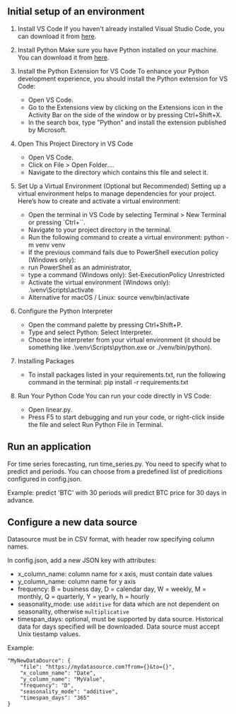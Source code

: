 ## Initial setup of an environment

1. Install VS Code
If you haven't already installed Visual Studio Code, you can download it from [here](https://code.visualstudio.com/Download).

2. Install Python
Make sure you have Python installed on your machine. You can download it from [here](https://www.python.org/downloads/).

3. Install the Python Extension for VS Code
To enhance your Python development experience, you should install the Python extension for VS Code:
   - Open VS Code.
   - Go to the Extensions view by clicking on the Extensions icon in the Activity Bar on the side of the window or by pressing Ctrl+Shift+X.
   - In the search box, type "Python" and install the extension published by Microsoft.

4. Open This Project Directory in VS Code
   - Open VS Code.
   - Click on File > Open Folder....
   - Navigate to the directory which contains this file and select it.

5. Set Up a Virtual Environment (Optional but Recommended)
Setting up a virtual environment helps to manage dependencies for your project. Here’s how to create and activate a virtual environment:
   - Open the terminal in VS Code by selecting Terminal > New Terminal or pressing `Ctrl+``.
   - Navigate to your project directory in the terminal.
   - Run the following command to create a virtual environment: python -m venv venv
   - If the previous command fails due to PowerShell execution policy (Windows only):
   - run PowerShell as an administrator,
   - type a command (Windows only): Set-ExecutionPolicy Unrestricted
   - Activate the virtual environment (Windows only): .\venv\Scripts\activate
   - Alternative for macOS / Linux: source venv/bin/activate

6. Configure the Python Interpreter
   - Open the command palette by pressing Ctrl+Shift+P.
   - Type and select Python: Select Interpreter.
   - Choose the interpreter from your virtual environment (it should be something like .\venv\Scripts\python.exe or ./venv/bin/python).

7. Installing Packages
   - To install packages listed in your requirements.txt, run the following command in the terminal: pip install -r requirements.txt

8. Run Your Python Code
You can run your code directly in VS Code:
   - Open linear.py.
   - Press F5 to start debugging and run your code, or right-click inside the file and select Run Python File in Terminal.

## Run an application

For time series forecasting, run time_series.py. You need to specify what to predict and periods. You can choose from a predefined list of predicitions configured in config.json.

Example: predict 'BTC' with 30 periods will predict BTC price for 30 days in advance.

## Configure a new data source

Datasource must be in CSV format, with header row specifying column names.

In config.json, add a new JSON key with attributes:

   - x_column_name: column name for x axis, must contain date values
   - y_column_name: column name for y axis
   - frequency: B = business day, D = calendar day, W = weekly, M = monthly, Q = quarterly, Y = yearly, h = hourly
   - seasonality_mode: use `additive` for data which are not dependent on seasonality, otherwise `multiplicative`
   - timespan_days: optional, must be supported by data source. Historical data for days specified will be downloaded. Data source must accept Unix tiestamp values.

Example:

```
"MyNewDataDource": {
    "file": "https://mydatasource.com?from={}&to={}",
    "x_column_name": "Date",
    "y_column_name": "MyValue",
    "frequency": "D",
    "seasonality_mode": "additive",
    "timespan_days": "365"
}
```
